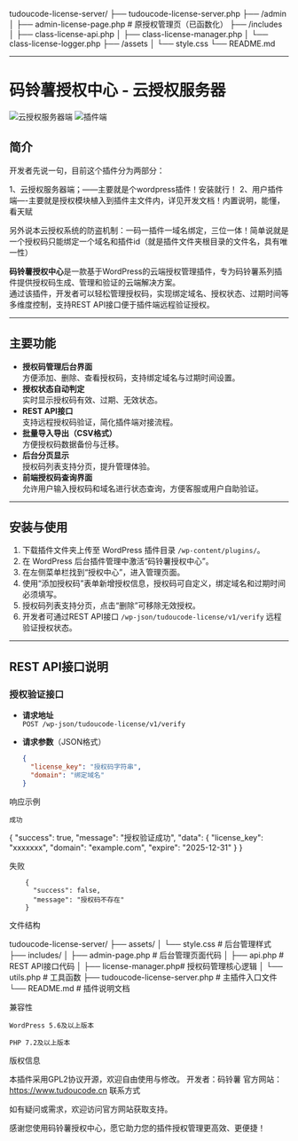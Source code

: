 tudoucode-license-server/
├── tudoucode-license-server.php
├── /admin
│   ├── admin-license-page.php             # 原授权管理页（已函数化）
├── /includes
│   ├── class-license-api.php
│   ├── class-license-manager.php
│   └── class-license-logger.php
├── /assets
│   └── style.css
└── README.md
__________________________________________________________________________________________
# 码铃薯授权中心 - 云授权服务器
![云授权服务器端](https://github.com/user-attachments/assets/7c218368-75d1-4536-86b8-28166a9b3284)
![插件端](https://github.com/user-attachments/assets/d3543a7c-13af-48e0-9cc0-4bd2e43b3030)

## 简介

开发者先说一句，目前这个插件分为两部分：

1、云授权服务器端；——主要就是个wordpress插件！安装就行！
2、用户插件端—-主要就是授权模块植入到插件主文件内，详见开发文档！内置说明，能懂，看天赋

另外说本云授权系统的防盗机制：一码一插件一域名绑定，三位一体！简单说就是一个授权码只能绑定一个域名和插件id（就是插件文件夹根目录的文件名，具有唯一性）

**码铃薯授权中心**是一款基于WordPress的云端授权管理插件，专为码铃薯系列插件提供授权码生成、管理和验证的云端解决方案。  
通过该插件，开发者可以轻松管理授权码，实现绑定域名、授权状态、过期时间等多维度控制，支持REST API接口便于插件端远程验证授权。

---

## 主要功能

- **授权码管理后台界面**  
  方便添加、删除、查看授权码，支持绑定域名与过期时间设置。  
- **授权状态自动判定**  
  实时显示授权码有效、过期、无效状态。  
- **REST API接口**  
  支持远程授权码验证，简化插件端对接流程。  
- **批量导入导出（CSV格式）**  
  方便授权码数据备份与迁移。  
- **后台分页显示**  
  授权码列表支持分页，提升管理体验。  
- **前端授权码查询界面**  
  允许用户输入授权码和域名进行状态查询，方便客服或用户自助验证。  

---

## 安装与使用

1. 下载插件文件夹上传至 WordPress 插件目录 `/wp-content/plugins/`。  
2. 在 WordPress 后台插件管理中激活“码铃薯授权中心”。  
3. 在左侧菜单栏找到“授权中心”，进入管理页面。  
4. 使用“添加授权码”表单新增授权信息，授权码可自定义，绑定域名和过期时间必须填写。  
5. 授权码列表支持分页，点击“删除”可移除无效授权。  
6. 开发者可通过REST API接口 `/wp-json/tudoucode-license/v1/verify` 远程验证授权状态。  

---

## REST API接口说明

### 授权验证接口

- **请求地址**  
  `POST /wp-json/tudoucode-license/v1/verify`

- **请求参数**（JSON格式）  
  ```json
  {
    "license_key": "授权码字符串",
    "domain": "绑定域名"
  }


响应示例

    成功

{
  "success": true,
  "message": "授权验证成功",
  "data": {
    "license_key": "xxxxxxx",
    "domain": "example.com",
    "expire": "2025-12-31"
  }
}

失败

        {
          "success": false,
          "message": "授权码不存在"
        }

文件结构

tudoucode-license-server/
├── assets/
│   └── style.css          # 后台管理样式
├── includes/
│   ├── admin-page.php     # 后台管理页面代码
│   ├── api.php            # REST API接口代码
│   ├── license-manager.php# 授权码管理核心逻辑
│   └── utils.php          # 工具函数
├── tudoucode-license-server.php  # 主插件入口文件
└── README.md              # 插件说明文档

兼容性

    WordPress 5.6及以上版本

    PHP 7.2及以上版本

版权信息

本插件采用GPL2协议开源，欢迎自由使用与修改。
开发者：码铃薯
官方网站：https://www.tudoucode.cn
联系方式

如有疑问或需求，欢迎访问官方网站获取支持。

感谢您使用码铃薯授权中心，愿它助力您的插件授权管理更高效、更便捷！
